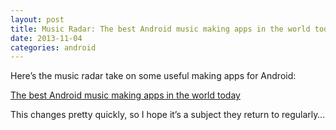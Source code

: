 ```yaml
---
layout: post
title: Music Radar: The best Android music making apps in the world today
date: 2013-11-04
categories: android
---
```


Here’s the music radar take on some useful making apps for Android:

[The best Android music making apps in the world today](http://www.musicradar.com/news/tech/the-best-android-music-making-apps-in-the-world-today-276167)

This changes pretty quickly, so I hope it’s a subject they return to regularly…
